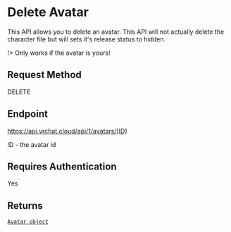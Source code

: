 # Delete Avatar

This API allows you to delete an avatar. This API will not actually delete the character file but will sets it's release status to hidden.

!> Only works if the avatar is yours!

## Request Method
DELETE

## Endpoint
https://api.vrchat.cloud/api/1/avatars/[ID]

ID - the avatar id

## Requires Authentication
Yes

## Returns

[`Avatar object`](../Objects/Avatar.md)
